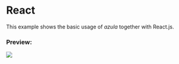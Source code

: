 # React

This example shows the basic usage of *azula* together with React.js.

### Preview:

<img src="https://i.imgur.com/gUD8rfO.png"/>
